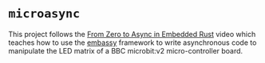 # `microasync`

This project follows the [From Zero to Async in Embedded Rust](https://www.youtube.com/watch?v=wni5h5vIPhU)
video which teaches how to use the [embassy](https://github.com/embassy-rs/embassy)
framework to write asynchronous code to manipulate the LED matrix
of a BBC microbit:v2 micro-controller board.
